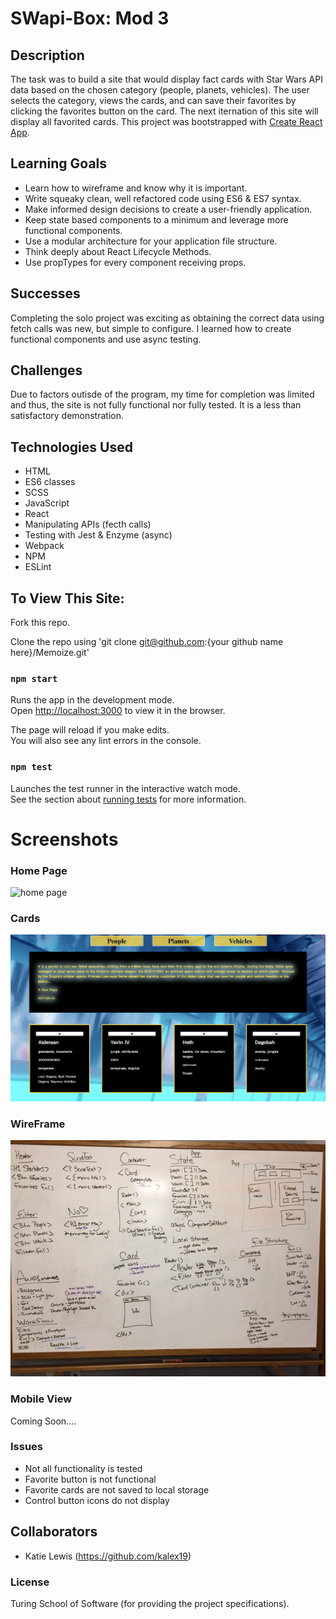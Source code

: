 
# SWapi-Box: Mod 3

## Description

The task was to build a site that would display fact cards with Star Wars API data based on the chosen category (people, planets, vehicles). The user selects the category, views the cards, and can save their favorites by clicking the favorites button on the card. The next iternation of this site will display all favorited cards.
This project was bootstrapped with [Create React App](https://github.com/facebook/create-react-app). 

## Learning Goals
* Learn how to wireframe and know why it is important.
* Write squeaky clean, well refactored code using ES6 & ES7 syntax.
* Make informed design decisions to create a user-friendly application.
* Keep state based components to a minimum and leverage more functional components.
* Use a modular architecture for your application file structure.
* Think deeply about React Lifecycle Methods.
* Use propTypes for every component receiving props.

## Successes
Completing the solo project was exciting as obtaining the correct data using fetch calls was new, but simple to configure. I learned how to create functional components and use async testing.

## Challenges
Due to factors outisde of the program, my time for completion was limited and thus, the site is not fully functional nor fully tested. It is a less than satisfactory demonstration.

## Technologies Used

* HTML 
* ES6 classes
* SCSS
* JavaScript
* React
* Manipulating APIs (fecth calls)
* Testing with Jest & Enzyme (async)
* Webpack
* NPM
* ESLint

## To View This Site:

Fork this repo. 

Clone the repo using 'git clone git@github.com:{your github name here}/Memoize.git'

### `npm start`

Runs the app in the development mode.<br>
Open [http://localhost:3000](http://localhost:3000) to view it in the browser.

The page will reload if you make edits.<br>
You will also see any lint errors in the console.

### `npm test`

Launches the test runner in the interactive watch mode.<br>
See the section about [running tests](https://facebook.github.io/create-react-app/docs/running-tests) for more information.

# Screenshots

### Home Page

![home page](src/Images/Homepage.png "Home Page")

### Cards

![cards](src/Images/Cards.png "Cards")


### WireFrame

![wireframe](src/Images/wireframe.JPG "WireFrame")

### Mobile View

Coming Soon....

### Issues

* Not all functionality is tested
* Favorite button is not functional
* Favorite cards are not saved to local storage
* Control button icons do not display

## Collaborators
* Katie Lewis (https://github.com/kalex19)

### License
Turing School of Software (for providing the project specifications).

